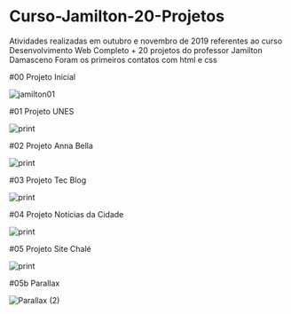 # Curso-Jamilton-20-Projetos
Atividades realizadas em outubro e novembro de 2019 referentes ao curso Desenvolvimento Web Completo + 20 projetos do professor Jamilton Damasceno
Foram os primeiros contatos com html e css

#00 Projeto Inicial

![jamilton01](https://user-images.githubusercontent.com/59126841/86957165-adff4480-c130-11ea-8879-e983602417e7.png)

#01 Projeto UNES

![print](https://user-images.githubusercontent.com/59126841/86957514-37af1200-c131-11ea-9ed8-6d4a7e0f8799.png)

#02 Projeto Anna Bella 

![print](https://user-images.githubusercontent.com/59126841/86960268-a55d3d00-c135-11ea-918c-5778345616a5.png)

#03 Projeto Tec Blog

![print](https://user-images.githubusercontent.com/59126841/86960299-aee6a500-c135-11ea-9874-d130ceac3a1a.png)

#04 Projeto Notícias da Cidade

![print](https://user-images.githubusercontent.com/59126841/86960319-b6a64980-c135-11ea-80ba-760e9a2de56f.png)

#05 Projeto Site Chalé

![print](https://user-images.githubusercontent.com/59126841/86960341-c160de80-c135-11ea-9b60-0ce7ab8d15b3.png)

#05b Parallax

![Parallax (2)](https://user-images.githubusercontent.com/59126841/86962135-c2473f80-c138-11ea-8c2c-e1dd7233bdfe.gif)



